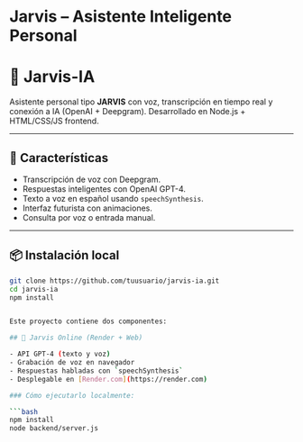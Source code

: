 # Jarvis – Asistente Inteligente Personal

# 🧠 Jarvis-IA

Asistente personal tipo **JARVIS** con voz, transcripción en tiempo real y conexión a IA (OpenAI + Deepgram). Desarrollado en Node.js + HTML/CSS/JS frontend.

---

## 🚀 Características

- Transcripción de voz con Deepgram.
- Respuestas inteligentes con OpenAI GPT-4.
- Texto a voz en español usando `speechSynthesis`.
- Interfaz futurista con animaciones.
- Consulta por voz o entrada manual.

---

## 📦 Instalación local

````bash
git clone https://github.com/tuusuario/jarvis-ia.git
cd jarvis-ia
npm install


Este proyecto contiene dos componentes:

## 🧠 Jarvis Online (Render + Web)

- API GPT-4 (texto y voz)
- Grabación de voz en navegador
- Respuestas habladas con `speechSynthesis`
- Desplegable en [Render.com](https://render.com)

### Cómo ejecutarlo localmente:

```bash
npm install
node backend/server.js
````
